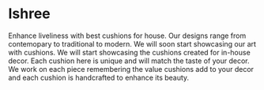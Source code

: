 # Ishree
Enhance liveliness with best cushions for house. Our designs range from contemopary to traditional to modern. We will soon start showcasing our art with cushions. We will start showcasing the cushions created for in-house decor. Each cushion here is unique and will match the taste of your decor. We work on each piece remembering the value cushions add to your decor and each cushion is handcrafted to enhance its beauty.

